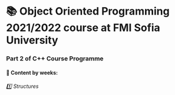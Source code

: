 # :books: Object Oriented Programming 2021/2022 course at FMI Sofia University

### Part 2 of C++ Course Programme

#### :pushpin: Content by weeks:

###### :one: Structures

